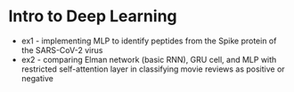 # Intro to Deep Learning
 
* ex1 - implementing MLP to identify peptides from the Spike protein of the SARS-CoV-2 virus
* ex2 - comparing Elman network (basic RNN), GRU cell, and MLP with restricted self-attention layer in classifying movie reviews as positive or negative
